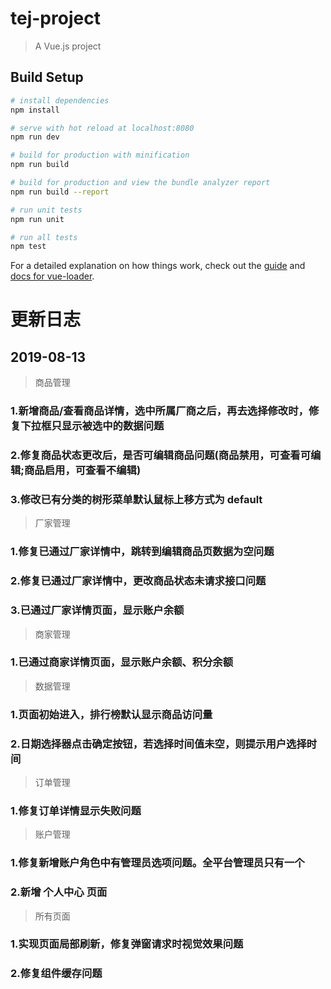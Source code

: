 # tej-project

> A Vue.js project

## Build Setup

``` bash
# install dependencies
npm install

# serve with hot reload at localhost:8080
npm run dev

# build for production with minification
npm run build

# build for production and view the bundle analyzer report
npm run build --report

# run unit tests
npm run unit

# run all tests
npm test
```

For a detailed explanation on how things work, check out the [guide](http://vuejs-templates.github.io/webpack/) and [docs for vue-loader](http://vuejs.github.io/vue-loader).


# 更新日志

## 2019-08-13

> 商品管理

### 1.新增商品/查看商品详情，选中所属厂商之后，再去选择修改时，修复下拉框只显示被选中的数据问题

### 2.修复商品状态更改后，是否可编辑商品问题(商品禁用，可查看可编辑;商品启用，可查看不编辑)

### 3.修改已有分类的树形菜单默认鼠标上移方式为 default

> 厂家管理

### 1.修复已通过厂家详情中，跳转到编辑商品页数据为空问题

### 2.修复已通过厂家详情中，更改商品状态未请求接口问题

### 3.已通过厂家详情页面，显示账户余额

> 商家管理

### 1.已通过商家详情页面，显示账户余额、积分余额

> 数据管理

### 1.页面初始进入，排行榜默认显示商品访问量
### 2.日期选择器点击确定按钮，若选择时间值未空，则提示用户选择时间

> 订单管理

### 1.修复订单详情显示失败问题

> 账户管理

### 1.修复新增账户角色中有管理员选项问题。全平台管理员只有一个

### 2.新增 个人中心 页面

> 所有页面

### 1.实现页面局部刷新，修复弹窗请求时视觉效果问题
### 2.修复组件缓存问题


